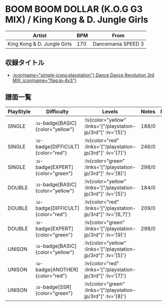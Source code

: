 # BOOM BOOM DOLLAR (K.O.G G3 MIX) / King Kong & D. Jungle Girls

|Artist|BPM|From|
|------|---|----|
|King Kong & D. Jungle Girls|170|Dancemania SPEED 3|

## 収録タイトル

- [ :icon{name="simple-icons:playstation"} Dance Dance Revolution 3rd MIX :icon{name="flag:jp-4x3"} ](/playstation-jp/3rd)

## 譜面一覧

|PlayStyle|Difficulty|Levels|Notes|Movie|
|---------|----------|------|-----|-----|
|SINGLE| :u-badge[BASIC]{color="yellow"} | :lv{color="yellow" :links='["/playstation-jp/3rd"]' :lv='[5]'} |188/0||
|SINGLE| :u-badge[DIFFICULT]{color="red"} | :lv{color="red" :links='["/playstation-jp/3rd"]' :lv='[7]'} |246/0||
|SINGLE| :u-badge[EXPERT]{color="green"} | :lv{color="green" :links='["/playstation-jp/3rd"]' :lv='[8]'} |298/0||
|DOUBLE| :u-badge[BASIC]{color="yellow"} | :lv{color="yellow" :links='["/playstation-jp/3rd"]' :lv='[5]'} |184/0||
|DOUBLE| :u-badge[DIFFICULT]{color="red"} | :lv{color="red" :links='["/playstation-jp/3rd"]' :lv='[6,7]'} |209/0||
|DOUBLE| :u-badge[EXPERT]{color="green"} | :lv{color="green" :links='["/playstation-jp/3rd"]' :lv='[9]'} |298/0||
|UNISON| :u-badge[BASIC]{color="yellow"} | :lv{color="yellow" :links='["/playstation-jp/3rd"]' :lv='[5]'} |||
|UNISON| :u-badge[ANOTHER]{color="red"} | :lv{color="red" :links='["/playstation-jp/3rd"]' :lv='[7]'} |||
|UNISON| :u-badge[SSR]{color="green"} | :lv{color="green" :links='["/playstation-jp/3rd"]' :lv='[8]'} |||
